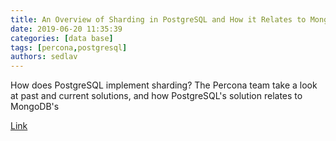 ```yaml
---
title: An Overview of Sharding in PostgreSQL and How it Relates to MongoDB's - Percona Database Performance Blog
date: 2019-06-20 11:35:39
categories: [data base]
tags: [percona,postgresql]
authors: sedlav
---
```


How does PostgreSQL implement sharding? The Percona team take a look at past and current solutions, and how PostgreSQL's solution relates to MongoDB's

[Link](https://www.percona.com/blog/2019/05/24/an-overview-of-sharding-in-postgresql-and-how-it-relates-to-mongodbs/)
